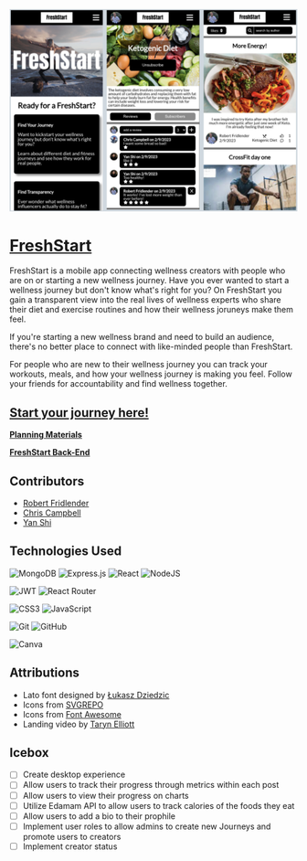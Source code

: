 ![Views of FreshStart](./src/assets/screenshots/portfolio.png)

# [FreshStart](https://startfresh.netlify.app/)

FreshStart is a mobile app connecting wellness creators with people who are on or starting a new wellness journey. Have you ever wanted to start a wellness journey but don't know what's right for you? On FreshStart you gain a transparent view into the real lives of wellness experts who share their diet and exercise routines and how their wellness joruneys make them feel.

If you're starting a new wellness brand and need to build an audience, there's no better place to connect with like-minded people than FreshStart.

For people who are new to their wellness journey you can track your workouts, meals, and how your wellness journey is making you feel. Follow your friends for accountability and find wellness together.

## [Start your journey here!](https://startfresh.netlify.app/)

**[Planning Materials](https://trello.com/b/1Rmggolj/freshstart-project-plan)**

**[FreshStart Back-End](https://github.com/robfrid06/fresh-start-back-end/tree/profiles-router)**

## Contributors

- [Robert Fridlender](https://github.com/robfrid06)
- [Chris Campbell](https://github.com/ChrisCampbell1)
- [Yan Shi](https://github.com/leonshiyan)

## Technologies Used

![MongoDB](https://img.shields.io/badge/MongoDB-%234ea94b.svg?style=for-the-badge&logo=mongodb&logoColor=white)
![Express.js](https://img.shields.io/badge/express.js-%23404d59.svg?style=for-the-badge&logo=express&logoColor=%2361DAFB)
![React](https://img.shields.io/badge/react-%2320232a.svg?style=for-the-badge&logo=react&logoColor=%2361DAFB)
![NodeJS](https://img.shields.io/badge/node.js-6DA55F?style=for-the-badge&logo=node.js&logoColor=white)

![JWT](https://img.shields.io/badge/JWT-black?style=for-the-badge&logo=JSON%20web%20tokens)
![React Router](https://img.shields.io/badge/React_Router-CA4245?style=for-the-badge&logo=react-router&logoColor=white)

![CSS3](https://img.shields.io/badge/css3-%231572B6.svg?style=for-the-badge&logo=css3&logoColor=white)
![JavaScript](https://img.shields.io/badge/javascript-%23323330.svg?style=for-the-badge&logo=javascript&logoColor=%23F7DF1E)

![Git](https://img.shields.io/badge/git-%23F05033.svg?style=for-the-badge&logo=git&logoColor=white)
![GitHub](https://img.shields.io/badge/github-%23121011.svg?style=for-the-badge&logo=github&logoColor=white)

![Canva](https://img.shields.io/badge/Canva-%2300C4CC.svg?style=for-the-badge&logo=Canva&logoColor=white)


## Attributions

- Lato font designed by [Łukasz Dziedzic](https://fonts.google.com/specimen/Lato?query=%C5%81ukasz+Dziedzic)
- Icons from [SVGREPO](www.svgrepo.com)
- Icons from [Font Awesome](www.fontawesome.com)
- Landing video by [Taryn Elliott](https://www.pexels.com/@taryn-elliott/)

## Icebox

- [ ] Create desktop experience
- [ ] Allow users to track their progress through metrics within each post
- [ ] Allow users to view their progress on charts
- [ ] Utilize Edamam API to allow users to track calories of the foods they eat
- [ ] Allow users to add a bio to their prophile
- [ ] Implement user roles to allow admins to create new Journeys and promote users to creators
- [ ] Implement creator status
